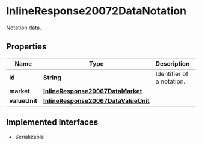 

# InlineResponse20072DataNotation

Notation data.

## Properties

Name | Type | Description | Notes
------------ | ------------- | ------------- | -------------
**id** | **String** | Identifier of a notation. |  [optional]
**market** | [**InlineResponse20067DataMarket**](InlineResponse20067DataMarket.md) |  |  [optional]
**valueUnit** | [**InlineResponse20067DataValueUnit**](InlineResponse20067DataValueUnit.md) |  |  [optional]


## Implemented Interfaces

* Serializable


